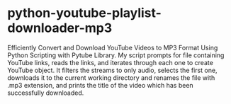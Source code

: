 # python-youtube-playlist-downloader-mp3

Efficiently Convert and Download YouTube Videos to MP3 Format Using Python Scripting with Pytube Library. My script prompts for file containing YouTube links, reads the links, and iterates through each one to create YouTube object. It filters the streams to only audio, selects the first one, downloads it to the current working directory and renames the file with .mp3 extension, and prints the title of the video which has been successfully downloaded.
